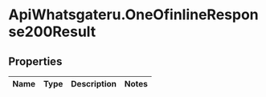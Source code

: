 # ApiWhatsgateru.OneOfinlineResponse200Result

## Properties
Name | Type | Description | Notes
------------ | ------------- | ------------- | -------------
